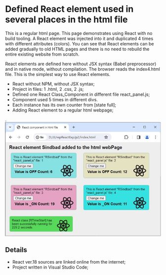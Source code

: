 # Defined React element used in several places in the html file

This is a regular html page. This page demonstrates using React with no build tooling. A React element was injected into it and duplicated 4 times with different attributes (colors). You can see that React elements can be added gradually to old HTML pages and there is no need to rebuild the entire existing website from scratch.

React elements are defined here without JSX syntax (Babel preprocessor) and in native mode, without compilation. The browser reads the index4.html file. This is the simplest way to use React elements.

- React without NPM, without JSX syntax;
- Project in files: 1 .html, 2 .css, 2 .js;
- Defined one React Class_Component in different file react_panel.js;
- Component used 5 times in different divs.
- Each instance has its own counter from [state full];
- Adding React element to a regular html webpage;

.
![](jpg/React_2_03.jpg)

## Details

- React ver.18 sources are linked online from the internet;
- Project written in Visual Studio Code;
